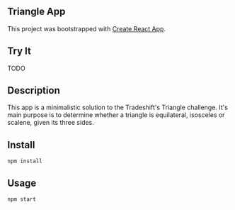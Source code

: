 Triangle App
---

This project was bootstrapped with [Create React App](https://github.com/facebookincubator/create-react-app).


Try It
---

TODO


Description
---

This app is a minimalistic solution to the Tradeshift's Triangle challenge.
It's main purpose is to determine whether a triangle is equilateral, isosceles or scalene, given its three sides.



Install
---

`npm install`



Usage
---

`npm start`